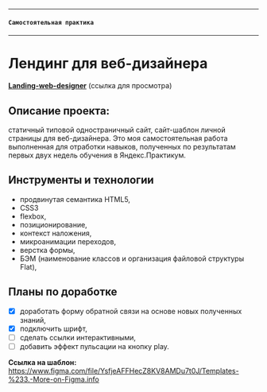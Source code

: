-----

#### `Самостоятельная практика`

-----

# Лендинг для веб-дизайнера
<a href="#" target="_blank" title="Ссылка на проект на Github-pages">**Landing-web-designer**</a> (ссылка для просмотра)

## Описание проекта:
статичный типовой одностраничный сайт, сайт-шаблон личной страницы для веб-дизайнера.
Это моя самостоятельная работа выполненная для отработки навыков, полученных по результатам первых двух недель обучения в Яндекс.Практикум. 

## Инструменты и технологии
* продвинутая семантика HTML5,  
* CSS3
* flexbox,
* позиционирование,
* контекст наложения,
* микроанимации переходов,
* верстка формы,
* БЭМ (наименование классов и организация файловой структуры Flat),

## Планы по доработке
- [X] доработать форму обратной связи на основе новых полученных знаний,
- [X] подключить шрифт,
- [ ] сделать ссылки интерактивными,
- [ ] добавить эффект пульсации на кнопку play.

**Ссылка на шаблон:** https://www.figma.com/file/YsfjeAFFHecZ8KV8AMDu7t0J/Templates-%233.-More-on-Figma.info 
